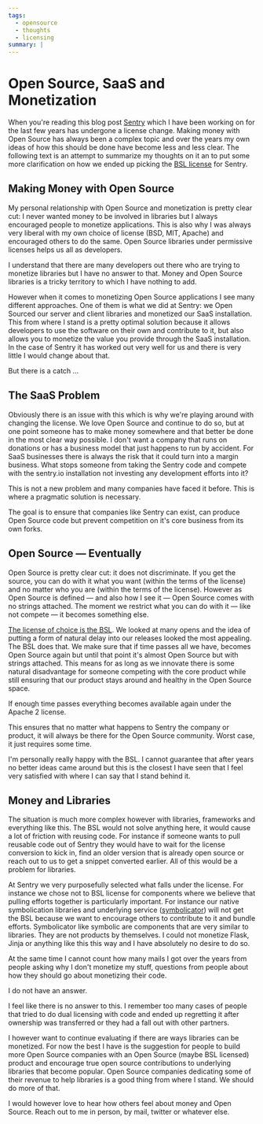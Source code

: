 ```yaml
---
tags:
  - opensource
  - thoughts
  - licensing
summary: |
---
```


# Open Source, SaaS and Monetization

When you're reading this blog post [Sentry](https://sentry.io/) which I
have been working on for the last few years has undergone a license
change.  Making money with Open Source has always been a complex topic and
over the years my own ideas of how this should be done have become less and
less clear.  The following text is an attempt to summarize my thoughts on
it an to put some more clarification on how we ended up picking the [BSL
license](https://mariadb.com/bsl11/) for Sentry.

## Making Money with Open Source

My personal relationship with Open Source and monetization is pretty
clear cut: I never wanted money to be involved in libraries but I always
encouraged people to monetize applications.  This is also why I was always
very liberal with my own choice of license (BSD, MIT, Apache) and
encouraged others to do the same.  Open Source libraries under permissive
licenses helps us all as developers.

I understand that there are many developers out there who are trying to
monetize libraries but I have no answer to that.  Money and Open Source
libraries is a tricky territory to which I have nothing to add.

However when it comes to monetizing Open Source applications I see many
different approaches.  One of them is what we did at Sentry: we Open
Sourced our server and client libraries and monetized our SaaS
installation.  This from where I stand is a pretty optimal solution
because it allows developers to use the software on their own and
contribute to it, but also allows you to monetize the value you provide
through the SaaS installation.  In the case of Sentry it has worked out
very well for us and there is very little I would change about that.

But there is a catch …

## The SaaS Problem

Obviously there is an issue with this which is why we're playing around
with changing the license.  We love Open Source and continue to do so, but
at one point someone has to make money somewhere and that better be done
in the most clear way possible.  I don't want a company that runs on
donations or has a business model that just happens to run by accident.
For SaaS businesses there is always the risk that it could turn into a
margin business.  What stops someone from taking the Sentry code and
compete with the sentry.io installation not investing any development
efforts into it?

This is not a new problem and many companies have faced it before.  This
is where a pragmatic solution is necessary.

The goal is to ensure that companies like Sentry can exist, can produce
Open Source code but prevent competition on it's core business from its
own forks.

## Open Source — Eventually

Open Source is pretty clear cut: it does not discriminate.  If you get the
source, you can do with it what you want (within the terms of the
license) and no matter who you are (within the terms of the license).
However as Open Source is defined — and also how I see it — Open Source
comes with no strings attached.  The moment we restrict what you can do
with it — like not compete — it becomes something else.

[The license of choice is the BSL](https://blog.sentry.io/2019/11/06/relicensing-sentry).  We looked at
many opens and the idea of putting a form of natural delay into our
releases looked the most appealing.  The BSL does that.  We make sure that
if time passes all we have, becomes Open Source again but until that point
it's almost Open Source but with strings attached.  This means for as long
as we innovate there is some natural disadvantage for someone competing
with the core product while still ensuring that our product stays around
and healthy in the Open Source space.

If enough time passes everything becomes available again under the Apache
2 license.

This ensures that no matter what happens to Sentry the company or product,
it will always be there for the Open Source community.  Worst case, it
just requires some time.

I'm personally really happy with the BSL.  I cannot guarantee that after
years no better ideas came around but this is the closest I have seen that
I feel very satisfied with where I can say that I stand behind it.

## Money and Libraries

The situation is much more complex however with libraries, frameworks and
everything like this.  The BSL would not solve anything here, it would
cause a lot of friction with reusing code.  For instance if someone wants
to pull reusable code out of Sentry they would have to wait for the
license conversion to kick in, find an older version that is already open
source or reach out to us to get a snippet converted earlier.  All of this
would be a problem for libraries.

At Sentry we very purposefully selected what falls under the license.
For instance we chose not to BSL license for components where we believe
that pulling efforts together is particularly important.  For instance our
native symbolication libraries and underlying service ([symbolicator](https://blog.sentry.io/2019/11/06/relicensing-sentry)) will not get
the BSL because we want to encourage others to contribute to it and bundle
efforts.  Symbolicator like symbolic are components that are very similar
to libraries.  They are not products by themselves.  I could not monetize
Flask, Jinja or anything like this this way and I have absolutely no
desire to do so.

At the same time I cannot count how many mails I got over the years from
people asking why I don't monetize my stuff, questions from people about
how they should go about monetizing their code.

I do not have an answer.

I feel like there is no answer to this.  I remember too many cases of
people that tried to do dual licensing with code and ended up regretting
it after ownership was transferred or they had a fall out with other
partners.

I however want to continue evaluating if there are ways libraries can be
monetized.  For now the best I have is the suggestion for people to build
more Open Source companies with an Open Source (maybe BSL licensed)
product and encourage true open source contributions to underlying
libraries that become popular.  Open Source companies dedicating some of
their revenue to help libraries is a good thing from where I stand.  We
should do more of that.

I would however love to hear how others feel about money and Open Source.
Reach out to me in person, by mail, twitter or whatever else.
